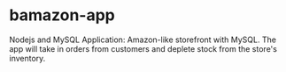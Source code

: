 # bamazon-app
Nodejs and MySQL Application: Amazon-like storefront with MySQL. The app will take in orders from customers and deplete stock from the store's inventory.
